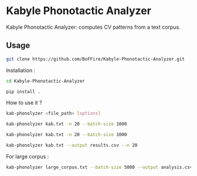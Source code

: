 # Kabyle Phonotactic Analyzer

Kabyle Phonotactic Analyzer: computes CV patterns from a text corpus.

## Usage

```bash
git clone https://github.com/BoFFire/Kabyle-Phonotactic-Analyzer.git
```
Installation :

```bash
cd Kabyle-Phonotactic-Analyzer
```

```bash
pip install .
```

How to use it ?

```bash
kab-phonolyzer <file_path> [options]
```
```bash
kab-phonolyzer kab.txt -n 20 --batch-size 1000
```
```bash
kab-phonolyzer kab.txt -n 20 --batch-size 1000
```
```bash
kab-phonolyzer kab.txt --output results.csv --n 20
```

For large corpus :

```bash
kab-phonolyzer large_corpus.txt --batch-size 5000 --output analysis.csv
```
